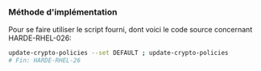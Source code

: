 ### Méthode d'implémentation
Pour se faire utiliser le script fourni, dont voici le code source concernant HARDE-RHEL-026:
```bash
update-crypto-policies --set DEFAULT ; update-crypto-policies
# Fin: HARDE-RHEL-26
```

